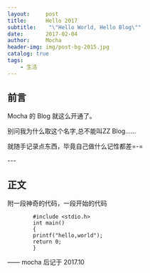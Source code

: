 ```yaml
---
layout:     post
title:      Hello 2017
subtitle:    "\"Hello World, Hello Blog\""
date:       2017-02-04
author:     Mocha
header-img: img/post-bg-2015.jpg
catalog: true
tags:
    - 生活
---
```




## 前言

Mocha 的 Blog 就这么开通了。

别问我为什么取这个名字,总不能叫ZZ Blog......

就随手记录点东西，毕竟自己做什么记性都差=-=

<p id = "build"></p>
---

## 正文

附一段神奇的代码，一段开始的代码
```
		#include <stdio.h>
		int main()
		{
		printf("hello,world");
		return 0;
		}
```
—— mocha 后记于 2017.10


